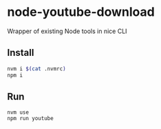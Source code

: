 # node-youtube-download

Wrapper of existing Node tools in nice CLI

## Install

```bash
nvm i $(cat .nvmrc)
npm i
```

## Run

```
nvm use
npm run youtube
```
